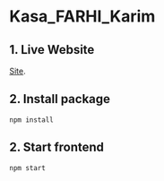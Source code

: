 # Kasa_FARHI_Karim

## 1. Live Website

[Site](https://marketplace.visualstudio.com/items?itemName=ms-vscode-remote.vscode-remote-extensionpack).

## 2. Install package

`npm install`

## 2. Start frontend

`npm start`
